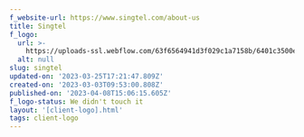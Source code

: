 ```yaml
---
f_website-url: https://www.singtel.com/about-us
title: Singtel
f_logo:
  url: >-
    https://uploads-ssl.webflow.com/63f6564941d3f029c1a7158b/6401c3500e0fdb495aed55ae_Singtel.png
  alt: null
slug: singtel
updated-on: '2023-03-25T17:21:47.809Z'
created-on: '2023-03-03T09:53:00.808Z'
published-on: '2023-04-08T15:06:15.605Z'
f_logo-status: We didn't touch it
layout: '[client-logo].html'
tags: client-logo
---
```



